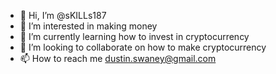 - 👋 Hi, I’m @sKILLs187
- 👀 I’m interested in making money
- 🌱 I’m currently learning how to invest in cryptocurrency
- 💞️ I’m looking to collaborate on how to make cryptocurrency
- 📫 How to reach me dustin.swaney@gmail.com

<!---
sKILLs187/sKILLs187 is a ✨ special ✨ repository because its `README.md` (this file) appears on your GitHub profile.
You can click the Preview link to take a look at your changes.
--->

